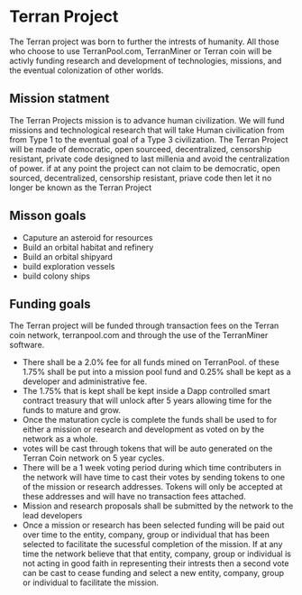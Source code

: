 # Terran Project

The Terran project was born to further the intrests of humanity. All those who choose to use TerranPool.com, TerranMiner or Terran coin will be activly funding research and development of technologies, missions, and the eventual colonization of other worlds.  

## Mission statment

The Terran Projects mission is to advance human civilization. We will fund missions and technological research that will take Human civilication from from Type 1 to the eventual goal of a Type 3 civilization. The Terran Project will be made of democratic, open sourceed, decentralized, censorship resistant, private code designed to last millenia and avoid the centralization of power.
if at any point the project can not claim to be democratic, open sourced, decentralized, censorship resistant, priave code then let it no longer be known as the Terran Project

## Misson goals

* Caputure an asteroid for resources
* Build an orbital habitat and refinery
* Build an orbital shipyard
* build exploration vessels
* build colony ships


## Funding goals

The Terran project will be funded through transaction fees on the Terran coin network, terranpool.com and through the use of the TerranMiner software.



* There shall be a 2.0% fee for all funds mined on TerranPool. of these 1.75% shall be put into a mission pool fund and 0.25% shall be kept as a developer and administrative fee.
* The 1.75% that is kept shall be kept inside a Dapp controlled smart contract treasury that will unlock after 5 years allowing time for the funds to mature and grow. 
* Once the maturation cycle is complete the funds shall be used to for either a mission or research and development as voted on by the network as a whole.
* votes will be cast through tokens that will be auto generated on the Terran Coin network on 5 year cycles.
* There will be a 1 week voting period during which time contributers in the network will have time to cast their votes by sending tokens to one of the mission or research addresses. Tokens will only be accepted at these addresses and will have no transaction fees attached.
* Mission and research proposals shall be submitted by the network to the lead developers
* Once a mission or research has been selected funding will be paid out over time to the entity, company, group or individual that has been selected to facilitate the sucessful completion of the mission. If at any time the network believe that that entity, company, group or individual is not acting in good faith in representing their intrests then a second vote can be cast to cease funding and select a new entity, company, group or individual to facilitate the mission.


